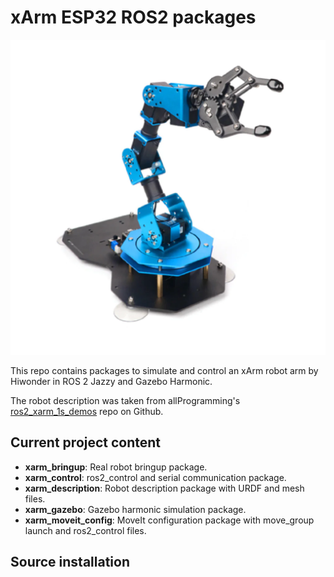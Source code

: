 # xArm ESP32 ROS2 packages

![xArm ESP32](docs/images/xArm.webp "xArm ESP32 by Hiwonder")

This repo contains packages to simulate and control an xArm robot arm by Hiwonder in ROS 2 Jazzy and Gazebo Harmonic.

The robot description was taken from allProgramming's [ros2_xarm_1s_demos](https://github.com/allProgramming/ros2_xarm_1s_demos/tree/main?tab=readme-ov-file) repo on Github.

## Current project content

* **xarm_bringup**: Real robot bringup package.
* **xarm_control**: ros2_control and serial communication package.
* **xarm_description**: Robot description package with URDF and mesh files.
* **xarm_gazebo**: Gazebo harmonic simulation package.
* **xarm_moveit_config**: MoveIt configuration package with move_group launch and ros2_control files.

## Source installation

